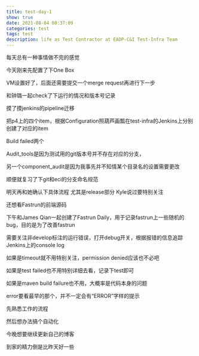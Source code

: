 ```yaml
---
title: test-day-1
show: true
date: 2021-08-04 00:37:09
categories: test
tags: test
description: life as Test Contractor at EADP-C&I Test-Infra Team
---
```

每天总有一种事情做不完的感觉

今天刚来先配置了下One Box

VM设置好了，后面还需要提交一个merge request再进行下一步

和钟璐一起check了下运行的情况和版本号记录

摸了摸jenkins的pipeline迁移

把p4上的四个item，根据Configuration照葫芦画瓢在test-infra的Jenkins上分别创建了对应的item

Build failed两个

Audit_tools是因为测试用的git版本号并不存在对应的分支，

另一个component_audit是因为我事先并不知情某个目录名的设置需要更改

顺便就复习了下git和eci的分支命名规范

明天再和她确认下具体流程 尤其是release部分 Kyle说过要特别关注

还想看Fastrun的前端源码

下午和James Qian一起创建了Fastrun Daily，用于记录fastrun上一些随机的bug，目的是为了改善fastrun

需要关注非develop标注的运行错误，打开debug开关，根据报错的信息追踪Jenkins上的console log

如果是timeout就不用特别关注，permission denied应该也不必吧

如果是test failed也不用特别详细去看，记录下test即可

如果是maven build failure也不用，大概率是代码本身的问题

error要看最早的那个，并不一定会有“ERROR”字样的提示

先熟悉工作的流程

然后想办法搞个自动化

今晚想要继续更新自己的博客

到家的精力倒是比昨天好一些
